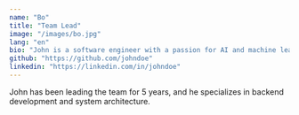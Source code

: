 ```yaml
---
name: "Bo"
title: "Team Lead"
image: "/images/bo.jpg"
lang: "en"
bio: "John is a software engineer with a passion for AI and machine learning."
github: "https://github.com/johndoe"
linkedin: "https://linkedin.com/in/johndoe"
---
```


John has been leading the team for 5 years, and he specializes in backend development and system architecture.
